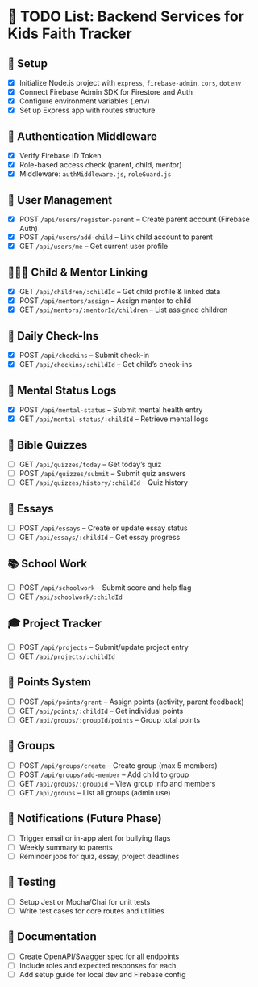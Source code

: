 # 📌 TODO List: Backend Services for Kids Faith Tracker

## 🔧 Setup
- [x] Initialize Node.js project with `express`, `firebase-admin`, `cors`, `dotenv`
- [x] Connect Firebase Admin SDK for Firestore and Auth
- [x] Configure environment variables (.env)
- [x] Set up Express app with routes structure

## 🔐 Authentication Middleware
- [x] Verify Firebase ID Token
- [x] Role-based access check (parent, child, mentor)
- [x] Middleware: `authMiddleware.js`, `roleGuard.js`

## 👤 User Management
- [x] POST `/api/users/register-parent` – Create parent account (Firebase Auth)
- [x] POST `/api/users/add-child` – Link child account to parent
- [x] GET `/api/users/me` – Get current user profile

## 👨‍👩‍👧 Child & Mentor Linking
 - [x] GET `/api/children/:childId` – Get child profile & linked data
 - [x] POST `/api/mentors/assign` – Assign mentor to child
 - [x] GET `/api/mentors/:mentorId/children` – List assigned children

## 📆 Daily Check-Ins
 - [x] POST `/api/checkins` – Submit check-in
 - [x] GET `/api/checkins/:childId` – Get child’s check-ins

## 🧠 Mental Status Logs
 - [x] POST `/api/mental-status` – Submit mental health entry
 - [x] GET `/api/mental-status/:childId` – Retrieve mental logs

## 📖 Bible Quizzes
- [ ] GET `/api/quizzes/today` – Get today’s quiz
- [ ] POST `/api/quizzes/submit` – Submit quiz answers
- [ ] GET `/api/quizzes/history/:childId` – Quiz history

## 📝 Essays
- [ ] POST `/api/essays` – Create or update essay status
- [ ] GET `/api/essays/:childId` – Get essay progress

## 📚 School Work
- [ ] POST `/api/schoolwork` – Submit score and help flag
- [ ] GET `/api/schoolwork/:childId`

## 🎓 Project Tracker
- [ ] POST `/api/projects` – Submit/update project entry
- [ ] GET `/api/projects/:childId`

## 🧮 Points System
- [ ] POST `/api/points/grant` – Assign points (activity, parent feedback)
- [ ] GET `/api/points/:childId` – Get individual points
- [ ] GET `/api/groups/:groupId/points` – Group total points

## 👥 Groups
- [ ] POST `/api/groups/create` – Create group (max 5 members)
- [ ] POST `/api/groups/add-member` – Add child to group
- [ ] GET `/api/groups/:groupId` – View group info and members
- [ ] GET `/api/groups` – List all groups (admin use)

## 🔔 Notifications (Future Phase)
- [ ] Trigger email or in-app alert for bullying flags
- [ ] Weekly summary to parents
- [ ] Reminder jobs for quiz, essay, project deadlines

## 🧪 Testing
- [ ] Setup Jest or Mocha/Chai for unit tests
- [ ] Write test cases for core routes and utilities

## 📄 Documentation
- [ ] Create OpenAPI/Swagger spec for all endpoints
- [ ] Include roles and expected responses for each
- [ ] Add setup guide for local dev and Firebase config
